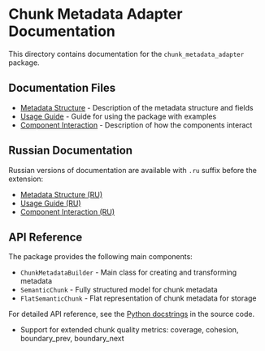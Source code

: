 # Chunk Metadata Adapter Documentation

This directory contains documentation for the `chunk_metadata_adapter` package.

## Documentation Files

- [Metadata Structure](Metadata.md) - Description of the metadata structure and fields
- [Usage Guide](Usage.md) - Guide for using the package with examples
- [Component Interaction](Component_Interaction.md) - Description of how the components interact

## Russian Documentation

Russian versions of documentation are available with `.ru` suffix before the extension:
- [Metadata Structure (RU)](Metadata.ru.md)
- [Usage Guide (RU)](Usage.ru.md)
- [Component Interaction (RU)](Component_Interaction.ru.md)

## API Reference

The package provides the following main components:

- `ChunkMetadataBuilder` - Main class for creating and transforming metadata
- `SemanticChunk` - Fully structured model for chunk metadata
- `FlatSemanticChunk` - Flat representation of chunk metadata for storage

For detailed API reference, see the [Python docstrings](../chunk_metadata_adapter/) in the source code.

- Support for extended chunk quality metrics: coverage, cohesion, boundary_prev, boundary_next 